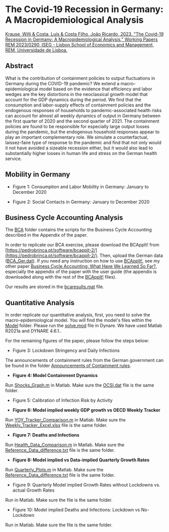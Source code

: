 # The Covid-19 Recession in Germany: A Macropidemiological Analysis

[Krause, Willi & Costa, Luís & Costa Filho, João Ricardo, 2023. "The Covid-19 Recession in Germany: A Macropidemiological Analysis," Working Papers REM 2023/0290, ISEG - Lisbon School of Economics and Management, REM, Universidade de Lisboa.](https://ideas.repec.org/p/ise/remwps/wp02902023.html)

 ## Abstract
 
What is the contribution of containment policies to output fluctuations in Germany during the COVID-19 pandemic? We extend a macro-epidemiological model based on the evidence that efficiency and labor wedges are the key distortions in the neoclassical growth model that account for the GDP dynamics during the period. We find that the consumption and labor-supply effects of containment policies and the endogenous responses of households to pandemic-associated health risks can account for almost all weekly dynamics of output in Germany between the first quarter of 2020 and the second quarter of 2021. The containment policies are found to be responsible for especially large output losses during the pandemic, but the endogenous household responses appear to play an important complementary role. We simulate a counterfactual, laissez-faire type of response to the pandemic and find that not only would it not have avoided a sizeable recession either, but it would also lead to substantially higher losses in human life and stress on the German health service.

## Mobility in Germany

* Figure 1: Consumption and Labor Mobility in Germany: January to December 2020

* Figure 2: Social Contacts in Germany: January to December 2020

## Business Cycle Accounting Analysis

The [BCA](BCA) folder contains the scripts for the Business Cycle Accounting described in the Appendix of the paper.

In order to replicate our BCA exercise, please download the BCAppIt! from [https://pedrobrinca.pt/software/bcappit-2/](https://pedrobrinca.pt/software/bcappit-2/). Then, upload the German data ([BCA_Ger.dat](https://github.com/costafilhojoao/Research/blob/main/The%20Covid-19%20Recession%20in%20Germany%3B%20%20A%20Macro-Epidemiological%20Analysis/BCA/BCA_Ger.dat)). If you need any instruction on how to use [BCAppIt!](https://pedrobrinca.pt/software/bcappit-2/), see my other paper [Business Cycle Accounting: What Have We Learned So Far?](https://onlinelibrary.wiley.com/doi/abs/10.1111/joes.12581), especially the appendix of the paper with the user guide (the appendix is downloaded along with the rest of the  [BCAppIt!](https://pedrobrinca.pt/software/bcappit-2/) files). 

Our results are stored in the [bcaresults.mat](https://github.com/costafilhojoao/Research/blob/main/The%20Covid-19%20Recession%20in%20Germany%3B%20%20A%20Macro-Epidemiological%20Analysis/BCA/bcaresults.mat) file. 

## Quantitative Analysis

In order replicate our quantitative analysis, first, you need to solve the macro-epidemiological model. You will find the model's files within the [Model](https://github.com/costafilhojoao/Research/tree/main/The%20Covid-19%20Recession%20in%20Germany%3B%20%20A%20Macro-Epidemiological%20Analysis/Model) folder. Please run the [solve.mod](https://github.com/costafilhojoao/Research/blob/main/The%20Covid-19%20Recession%20in%20Germany%3B%20%20A%20Macro-Epidemiological%20Analysis/Model/solve.mod) file in Dynare. We have used Matlab R2021a and DYNARE 4.6.1.. 

For the remaining figures of the paper, please follow the steps below:

* Figure 3: Lockdown Stringency and Daily Infections

 The announcements of containment rules from the German government can be found in the folder [Announcements of Containment rules](https://github.com/costafilhojoao/Research/tree/main/The%20Covid-19%20Recession%20in%20Germany%3B%20%20A%20Macro-Epidemiological%20Analysis/Announcements%20of%20Containment%20rules).


* **Figure 4: Model Containment Dynamics**

Run [Shocks_Graph.m](https://github.com/costafilhojoao/Research/blob/main/The%20Covid-19%20Recession%20in%20Germany%3B%20%20A%20Macro-Epidemiological%20Analysis/Model/Shocks_Graph.m) in Matlab. Make sure the [OCSI.dat](https://github.com/costafilhojoao/Research/blob/main/The%20Covid-19%20Recession%20in%20Germany%3B%20%20A%20Macro-Epidemiological%20Analysis/Model/OCSI.dat) file is the same folder.

* Figure 5: Calibration of Infection Risk by Activity

* **Figure 6: Model implied weekly GDP growth vs OECD Weekly Tracker**

Run [YOY_Tracker_Comparison.m](https://github.com/costafilhojoao/Research/blob/main/The%20Covid-19%20Recession%20in%20Germany%3B%20%20A%20Macro-Epidemiological%20Analysis/Model/YOY_Tracker_Comparison.m) in Matlab. Make sure the [Weekly_Tracker_Excel.xlsx](https://github.com/costafilhojoao/Research/blob/main/The%20Covid-19%20Recession%20in%20Germany%3B%20%20A%20Macro-Epidemiological%20Analysis/Model/Weekly_Tracker_Excel.xlsx) file is the same folder.

* **Figure 7: Deaths and Infections**

Run [Health_Data_Comparison.m](https://github.com/costafilhojoao/Research/blob/main/The%20Covid-19%20Recession%20in%20Germany%3B%20%20A%20Macro-Epidemiological%20Analysis/Model/Health_Data_Comparison.m) in Matlab. Make sure the [Reference_Data_difference.txt](https://github.com/costafilhojoao/Research/blob/main/The%20Covid-19%20Recession%20in%20Germany%3B%20%20A%20Macro-Epidemiological%20Analysis/Model/Reference_Data_difference.txt) file is the same folder.

* **Figure 8: Model implied vs Data-implied Quarterly Growth Rates**

Run [Quarterly_Plots.m](https://github.com/costafilhojoao/Research/blob/main/The%20Covid-19%20Recession%20in%20Germany%3B%20%20A%20Macro-Epidemiological%20Analysis/Model/Quarterly_Plots.m) in Matlab. Make sure the [Reference_Data_difference.txt](https://github.com/costafilhojoao/Research/blob/main/The%20Covid-19%20Recession%20in%20Germany%3B%20%20A%20Macro-Epidemiological%20Analysis/Model/Reference_Data_difference.txt) file is the same folder.

* Figure 9: Quarterly Model implied Growth Rates without Lockdowns vs. actual Growth Rates

Run []() in Matlab. Make sure the []() file is the same folder.

* Figure 10: Model implied Deaths and Infections: Lockdown vs No-Lockdown

Run []() in Matlab. Make sure the []() file is the same folder.

